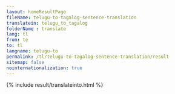 ```yaml
---
layout: homeResultPage
fileName: telugu-to-tagalog-sentence-translation
translatein: telugu_to_tagalog
folderName : translate
lang: tl
from: te
to: tl
langname: telugu-to
permalink: /tl/telugu-to-tagalog-sentence-translation/result
sitemap: false
nointernationalization: true
---
```

{% include result/translateinto.html %}

<script src="/js/result/translation.js" data-foldername="{{page.folderName}}" data-lang="{{page.lang}}"></script>
